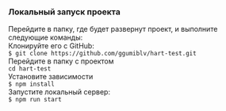 <h3>Локальный запуск проекта</h3>

Перейдите в папку, где будет развернут проект, и выполните следующие команды: <br/>
Клонируйте его с GitHub:<br/>
`$ git clone https://github.com/ggumiblv/hart-test.git`<br/>
Перейдите в папку с проектом<br/>
`cd hart-test`<br/>
Установите зависимости <br/>
`$ npm install`<br/>
Запустите локальный сервер:<br/>
`$ npm run start`<br/>

